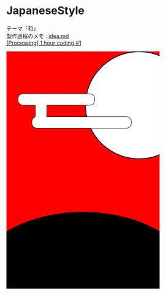 # JapaneseStyle
テーマ「和」  
製作過程のメモ : [idea.md](./idea.md)  
[\[Processing\] 1 hour coding #1](https://www.youtube.com/watch?v=zPsq1cVmXXI)  

<img src="./frame/JapaneseStyle.png">
